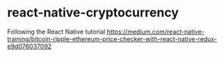 # react-native-cryptocurrency
Following the React Native tutorial https://medium.com/react-native-training/bitcoin-ripple-ethereum-price-checker-with-react-native-redux-e9d076037092

